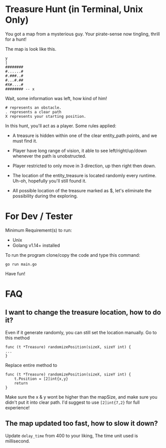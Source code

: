 # Treasure Hunt (in Terminal, Unix Only)
You got a map from a mysterious guy. Your pirate-sense now tingling, thrill for a hunt!

The map is look like this.

```
y
|
########
#......#
#.###..#
#...#.##
#X#....#
######## -- x
```
Wait, some information was left, how kind of him!
```
# represents an obstacle.
. represents a clear path
X represents your starting position.
```
In this hunt, you'll act as a player. Some rules applied:
- A treasure is hidden within one of the clear entity_path points, and we must find it.

- Player have long range of vision, it able to see left/right/up/down whenever the path is unobstructed.

- Player restricted to only move in 3 direction, up then right then down.

- The location of the entity_treasure is located randomly every runtime. Uh-oh, hopefully you'll still found it.

- All possible location of the treasure marked as $, let's eliminate the possibility during the exploring.

# For Dev / Tester
Minimum Requirement(s) to run:
- Unix
- Golang v1.14+ installed

To run the program clone/copy the code and type this command:
```
go run main.go
```
Have fun!

# FAQ
## I want to change the treasure location, how to do it?
Even if it generate randomly, you can still set the location manually. Go to this method
```
func (t *Treasure) randomizePosition(sizeX, sizeY int) {
...
}
```
Replace entire method to 
```
func (t *Treasure) randomizePosition(sizeX, sizeY int) {
	t.Position = [2]int{x,y}
    return
}
```
Make sure the x & y wont be higher than the mapSize, and make sure you didn't put it into clear path. I'd suggest to use `[2]int{7,2}` for full experience!

## The map updated too fast, how to slow it down?
Update `delay_time` from 400 to your liking, The time unit used is millisecond.